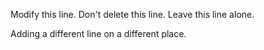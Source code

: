 Modify this line.
Don't delete this line.
Leave this line alone.

Adding a different line on a different place.
